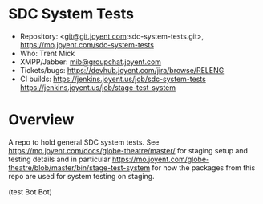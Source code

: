 # SDC System Tests

- Repository: <git@git.joyent.com:sdc-system-tests.git>, <https://mo.joyent.com/sdc-system-tests>
- Who: Trent Mick
- XMPP/Jabber: <mib@groupchat.joyent.com>
- Tickets/bugs: <https://devhub.joyent.com/jira/browse/RELENG>
- CI builds: <https://jenkins.joyent.us/job/sdc-system-tests>
  <https://jenkins.joyent.us/job/stage-test-system>


# Overview

A repo to hold general SDC system tests. See
<https://mo.joyent.com/docs/globe-theatre/master/> for staging setup
and testing details and in particular
<https://mo.joyent.com/globe-theatre/blob/master/bin/stage-test-system> for
how the packages from this repo are used for system testing on staging.

(test Bot Bot)
